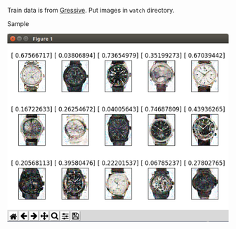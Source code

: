 Train data is from [Gressive](http://www.gressive.jp/brand/catalogtop/).
Put images in `watch` directory.

Sample

![3000](resources/3000.png)